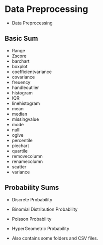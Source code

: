 # Data Preprocessing 

 - Data Preprocessing

## Basic Sum

 - Range 
 - Zscore 
 - barchart 
 - boxplot 
 - coefficientvariance 
 - covariance 
 - freuency 
 - handleoutlier 
 - histogram 
 - IQR 
 - linehistogram 
 - mean 
 - median 
 - missingvalue 
 - mode 
 - null 
 - ogive 
 - percentile 
 - piechart 
 - quartile 
 - removecolumn 
 - renamecolumn 
 - scatter 
 - variance 
 
 ## Probability Sums
 
 - Discrete Probability
 - Binomial Distribution Probability
 - Poisson Probability
 - HyperGeometric Probability
 
 - Also contains some folders and CSV files. 

